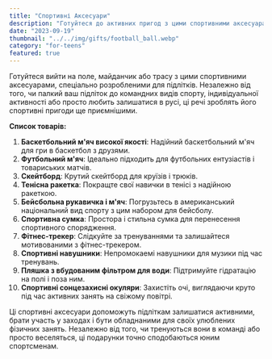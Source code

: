 ```yaml
---
title: "Спортивні Аксесуари"
description: "Готуйтеся до активних пригод з цими спортивними аксесуарами для підлітків"
date: "2023-09-19"
thumbnail: "../../img/gifts/football_ball.webp"
category: "for-teens"
featured: true
---
```

Готуйтеся вийти на поле, майданчик або трасу з цими спортивними аксесуарами, спеціально розробленими для підлітків. Незалежно від того, чи палкий ваш підліток до командних видів спорту, індивідуальної активності або просто любить залишатися в русі, ці речі зроблять його спортивні пригоди ще приємнішими.

**Список товарів:**
1. **Баскетбольний м'яч високої якості**: Надійний баскетбольний м'яч для гри в баскетбол з друзями.
2. **Футбольний м'яч**: Ідеально підходить для футбольних ентузіастів і товариських матчів.
3. **Скейтборд**: Крутий скейтборд для круїзів і трюків.
4. **Тенісна ракетка**: Покращте свої навички в тенісі з надійною ракеткою.
5. **Бейсбольна рукавичка і м'яч**: Погрузьтесь в американський національний вид спорту з цим набором для бейсболу.
6. **Спортивна сумка**: Простора і стильна сумка для перенесення спортивного спорядження.
7. **Фітнес-трекер**: Слідкуйте за тренуваннями та залишайтеся мотивованими з фітнес-трекером.
8. **Спортивні навушники**: Непромокаемі навушники для музики під час тренувань.
9. **Пляшка з вбудованим фільтром для води**: Підтримуйте гідратацію на полі і поза ним.
10. **Спортивні сонцезахисні окуляри**: Захистіть очі, виглядаючи круто під час активних занять на свіжому повітрі.

Ці спортивні аксесуари допоможуть підліткам залишатися активними, брати участь у заходах і бути обладнаними для своїх улюблених фізичних занять. Незалежно від того, чи тренуються вони в команді або просто веселяться, ці подарунки точно сподобаються юним спортсменам.
